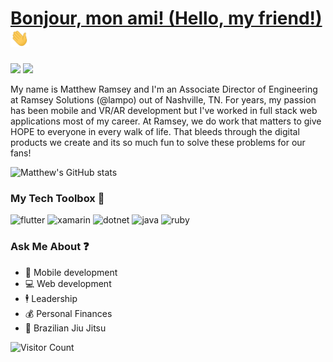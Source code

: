 # [Bonjour, mon ami! (Hello, my friend!) <img src="https://raw.githubusercontent.com/ABSphreak/ABSphreak/master/gifs/Hi.gif" width="30px">](https://matthewramsey.github.io/matthewramsey.tech/)
[<img height="30" src="https://img.shields.io/badge/linkedin-blue.svg?&style=for-the-badge&logo=linkedin&logoColor=white" />](https://www.linkedin.com/in/mr-tech/)
[<img height="30" src="https://img.shields.io/badge/twitter-%231DA1F2.svg?&style=for-the-badge&logo=twitter&logoColor=white" />](https://twitter.com/Matthew__Ramsey)


My name is Matthew Ramsey and I'm an Associate Director of Engineering at Ramsey Solutions (@lampo) out of Nashville, TN. For years, my passion has been mobile and VR/AR development but I've worked in full stack web applications most of my career. At Ramsey, we do work that matters to give HOPE to everyone in every walk of life. That bleeds through the digital products we create and its so much fun to solve these problems for our fans!

![Matthew's GitHub stats](https://github-readme-stats.vercel.app/api?username=MatthewRamsey&count_private=true&show_icons=true&theme=react)


### My Tech Toolbox 🧰

<p align="left">
<img src="https://dashboard.snapcraft.io/site_media/appmedia/2020/03/app_icon_512.png" alt="flutter" width="40" height="40"/> 
<img src="https://cdn.iconscout.com/icon/free/png-512/xamarin-282427.png" alt="xamarin" height="40"/> 
<img src="https://raw.githubusercontent.com/dotnet/brand/master/logo/dotnet-logo.png" alt="dotnet" height="40"/> 
<img src="https://banner2.cleanpng.com/20180605/vkg/kisspng-java-runtime-environment-programming-language-prog-java-5b16ff20784b91.6967505015282337604927.jpg" alt="java" width="40" height="40"/> 
<img src="https://megapng.com/images/bt/ruby-icon-10.png" alt="ruby" width="40" height="40"/>
</p>

### Ask Me About ❓

<ul>
  <li>
    📱 Mobile development
  </li>
  <li>
    💻 Web development
  </li>
  <li>
    🕴️ Leadership
  </li>
  <li>
    💰 Personal Finances
  </li>
  <li>
    🤼 Brazilian Jiu Jitsu
  </li>
  </ul
  
  

![Visitor Count](https://profile-counter.glitch.me/{MatthewRamsey}/count.svg)
